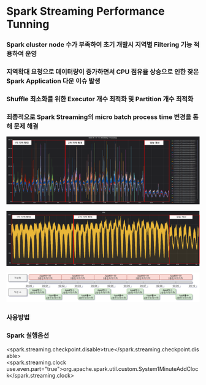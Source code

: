 # Spark Streaming Performance Tunning

### Spark cluster node 수가 부족하여 초기 개발시 지역별 Filtering 기능 적용하여 운영
### 지역확대 요청으로 데이터량이 증가하면서 CPU 점유율 상승으로 인한 잦은 Spark Application 다운 이슈 발생
### Shuffle 최소화를 위한 Executor 개수 최적화 및 Partition 개수 최적화
### 최종적으로 Spark Streaming의 micro batch process time 변경을 통해 문제 해결


![alt](https://github.com/kikky22/spark_streaming_tunning/blob/master/assets/spark_duration_time.png?raw=true)

![alt](https://github.com/kikky22/spark_streaming_tunning/blob/master/assets/spark_cpu_uage.png?raw=true)

![alt](https://github.com/kikky22/spark_streaming_tunning/blob/master/assets/spark_process_time_tunning.png?raw=true)


### 사용방법

### Spark 실행옵션
<spark.streaming.checkpoint.disable>true</spark.streaming.checkpoint.disable>  
<spark.streaming.clock use.even.part="true">org.apache.spark.util.custom.System1MinuteAddClock</spark.streaming.clock>
